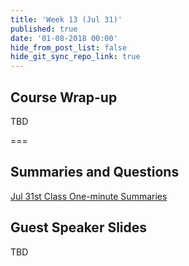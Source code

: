```yaml
---
title: 'Week 13 (Jul 31)'
published: true
date: '01-08-2018 00:00'
hide_from_post_list: false
hide_git_sync_repo_link: true
---
```


## Course Wrap-up
TBD

===

## Summaries and Questions  
[Jul 31st Class One-minute Summaries](https://canvas.sfu.ca)

## Guest Speaker Slides  
TBD
